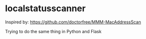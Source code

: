 # localstatusscanner
Inspired by:
https://github.com/doctorfree/MMM-MacAddressScan

Trying to do the same thing in Python and Flask

